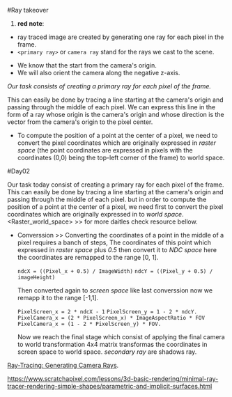 #Ray takeover

1. **red note**:

* ray traced image are created by generating one ray for each pixel in the frame.
* `<primary ray>` or `camera ray` stand for the rays we cast to the scene.
+ We know that the start from the camera's origin.
+ We will also orient the camera along the negative z-axis.

*Our task consists of creating a primary ray for each pixel of the frame.*

This can easily be done by tracing a line starting at the camera's origin and passing through the middle of each pixel. 
We can express this line in the form of a ray whose origin is the camera's origin and whose direction is the vector from the camera's origin to the pixel center.
* To compute the position of a point at the center of a pixel, we need to convert the pixel coordinates which are originally expressed in *raster space* (the point coordinates are expressed in pixels with the coordinates (0,0) being the top-left corner of the frame) to world space.

#Day02

Our task today consist of creating a primary ray for each pixel of the frame. This can easily be done by tracing a line starting at the camera's origin and passing through the middle of each pixel.
but in order to compute the position of a point at the center of a pixel, we need first to convert the pixel coordinates which are originally expressed in <raster space> to *world space*.
<Raster_world_space> >> for more daitles check resource bellow.
- Converssion >> Converting the coordinates of a point in the middle of a pixel requires a banch of steps, The coordinates of this point which expressed in *raster space* plus *0.5* then convert it to *NDC space* here the coordinates are remapped to the range [0, 1].

			
	`ndcX = ((Pixel_x + 0.5) / ImageWidth)`
	`ndcY = ((Pixel_y + 0.5) / imageHeight)`
			
	
	Then converted again to *screen space* like last converssion now we remapp it to the range [-1,1].

	`PixelScreen_x = 2 * ndcX - 1`
	`PixelScreen_y = 1 - 2 * ndcY.`
	`PixelCamera_x = (2 * PixelScreen_x) * ImageAspectRatio * FOV`
	`PixelCamera_x = (1 - 2 * PixelScreen_y) * FOV.` 
	
	Now we reach the final stage which consist of applying the final camera to world transformation 4x4 matrix transformas the coordinates in screen space to world space.
*secondary ray* are shadows ray.

[Ray-Tracing: Generating Camera Rays](https://www.scratchapixel.com/lessons/3d-basic-rendering/ray-tracing-generating-camera-rays/generating-camera-rays.html#:~:text=This%20can%20easily%20be%20done,origin%20to%20the%20pixel%20center).



https://www.scratchapixel.com/lessons/3d-basic-rendering/minimal-ray-tracer-rendering-simple-shapes/parametric-and-implicit-surfaces.html